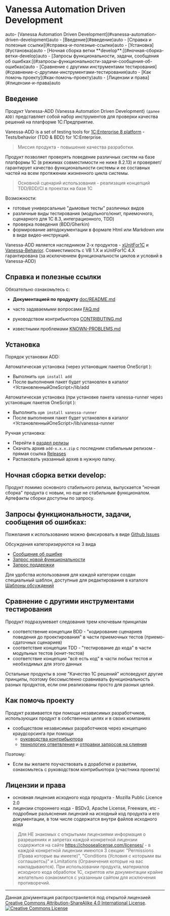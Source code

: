 ﻿<a id="markdown-vanessa-automation-driven-development" name="vanessa-automation-driven-development"></a>
# Vanessa Automation Driven Development


<!-- TOC insertAnchor:true -->auto- [Vanessa Automation Driven Development](#vanessa-automation-driven-development)auto    - [Введение](#введение)auto    - [Справка и полезные ссылки](#справка-и-полезные-ссылки)auto    - [Установка](#установка)auto    - [Ночная сборка ветки **develop**:](#ночная-сборка-ветки-develop)auto    - [Запросы функциональности, задачи, сообщения об ошибках:](#запросы-функциональности-задачи-сообщения-об-ошибках)auto    - [Сравнение с другими инструментами тестирования](#сравнение-с-другими-инструментами-тестирования)auto    - [Как помочь проекту](#как-помочь-проекту)auto    - [Лицензии и права](#лицензии-и-права)auto<!-- /TOC -->

<a id="markdown-введение" name="введение"></a>
## Введение

Продукт Vanessa-ADD (Vanessa Automation Driven Development) `(далее ADD)` представляет собой набор инструментов для проверки качества решений на платформе 1С:Предприятие.

Vanessa-ADD is a set of testing tools for [1C:Enterprise 8 platform](http://v8.1c.ru) - Tests/behavior (TDD & BDD) for 1С:Enterprise.

> Миссия продукта - повышение качества разработки.

Продукт позволяет проверять поведение различных систем на базе платформы 1С (в режимах совместимости не ниже 8.2.13)  и проверяет/гарантирует качество функциональности системы и ее составных частей на всем протяжении жизненного цикла системы.

> Основной сценарий использования - реализация концепций TDD/BDD/CI в проектах на базе 1С

Возможности:

+ готовые универсальные "дымовые тесты" различных видов
+ различные виды тестирования (модульного/юнит, приемочного, сценарного для 1С 8.3, интеграционного, TDD)
+ проверка поведения (BDD/Gherkin)
+ формирование автодокументации в формате Html или Markdown или в виде видео-инструкций.

Vanessa-ADD является наследником 2-х продуктов - [xUnitFor1C](https://github.com/xDrivenDevelopment/xUnitFor1C) и [Vanessa-Behavior](https://github.com/silverbulleters/vanessa-behavior). Совместимость с VB 1.Х и xUnitFor1C 4.Х гарантирована (за исключением функциональности циклов и условий в Vanessa-ADD)

<a id="markdown-справка-и-полезные-ссылки" name="справка-и-полезные-ссылки"></a>
## Справка и полезные ссылки

Обязательно ознакомьтесь с:

+ **Документацией по продукту** [doc/README.md](./doc/README.md)

+ часто задаваемыми вопросами [FAQ.md](./F.A.Q.MD)
+ руководством контрибьютора [CONTRIBUTING.md](./.github/CONTRIBUTING.md)
+ известными проблемами [KNOWN-PROBLEMS.md](./doc/KNOWN-PROBLEMS.md)

<a id="markdown-установка" name="установка"></a>
## Установка

Порядок установки ADD:

Автоматическая установка (через установщик пакетов OneScript ):

+ Выполнить `opm install add`
+ После выполнения пакет будет установлен в каталог <УстановленныйOneScript>/lib/add

Автоматическая установка (при установке пакета vanessa-runner через установщик пакетов OneScript ):

+ Выполнить `opm install vanessa-runner`
+ После выполнения пакет будет установлен в каталог <УстановленныйOneScript>/lib/vanessa-runner

Ручная установка:

+ Перейти в [раздел релизы](https://github.com/silverbulleters/add/releases)
+ Скачать архив `add-x.x.x.zip` с последним стабильным релизом - прямая ссылка [Releases](https://github.com/silverbulleters/add/releases/latest)
+ Распаковать указанный архив в нужную папку.

<a id="markdown-ночная-сборка-ветки-develop" name="ночная-сборка-ветки-develop"></a>
## Ночная сборка ветки **develop**:

Продукт помимо основного стабильного релиза, выпускается "ночная сборка" продукта с новым, но еще не стабильным функционалом. Артефакты сборки доступны по запросу.

<a id="markdown-запросы-функциональности-задачи-сообщения-об-ошибках" name="запросы-функциональности-задачи-сообщения-об-ошибках"></a>
## Запросы функциональности, задачи, сообщения об ошибках:

Пожелания к использованию можно фиксировать в виде [Github Issues](https://github.com/silverbulleters/add/issues/new/choose)

Обсуждения категоризируются на 3 вида

* [Сообщение об ошибке](https://github.com/silverbulleters/add/issues/new?template=bug_report.md)
* [Запрос новой функциональности](https://github.com/silverbulleters/add/issues/new?template=feature_request.md)
* [Запрос поддержки](https://github.com/silverbulleters/add/issues/new?template=help_request)

Для удобства использования для каждой категории создан специальный шаблон, доступные для редактирования в каталоге [Шаблоны обсуждений](./.github/ISSUE_TEMPLATE/)

<a id="markdown-сравнение-с-другими-инструментами-тестирования" name="сравнение-с-другими-инструментами-тестирования"></a>
## Сравнение с другими инструментами тестирования

Продукт подразумевает следования трем ключевым принципам

* соответствение концепции BDD - "кодирование сценариев поведения до проектирования" в части приемочных тестов (приемо-сдаточных сценариев)
* соответствие концепции TDD - "тестирование до кода" в части модульных тестов (юнит-тестов)
* соответствие концепции "всё есть код" в части любых тестов и необходимых для этого данных

Остальные продукты в зоне "Качество 1С решений" исповедуют другие принципы, поэтому бессмысленно сравнивать функциональность разных продуктов, если они реализованы просто для разных целей.

<a id="markdown-как-помочь-проекту" name="как-помочь-проекту"></a>
## Как помочь проекту

Продукт развивается при помощи независимых разработчиков, использующих продукт в собственных целях и в своих компаниях

* сообществом независимых разработчиков через концепцию краудсорсинга при помощи
  * [руководства контрибьютора](./.github/CONTRIBUTING.md)
  * [технологию ответвления](https://github.com/silverbulleters/add/network/members) и [отправки запросов на слияния](https://github.com/silverbulleters/add/pulls)

Поэтому:

* Если вы желаете поучаствовать в доработке и развитии, ознакомьтесь с руководством контрибьютора (участника проекта)

<a id="markdown-лицензии-и-права" name="лицензии-и-права"></a>
## Лицензии и права

+ основная лицензия исходного кода продукта - Mozilla Public Licence 2.0
+ лицензии стороннего кода - BSDv3, Apache License, Freeware, etc - подробные разъяснения лицензий на исходный код продукта и его документации, в том числе содержатся внутри файлов исходного кода

> Для НЕ знакомых с открытыми лицензиями информация о разрешениях и запретах каждой конкретной лицензии содержится на сайте https://choosealicense.com/licenses/ - в каждой конкретной лицензии имеются 3 секции: "Permissions (Права которые вы имеете)", "Conditions (Условия с которыми вы соглашаетсь)" и Limitations (Ограничения которые на вас накладываются). При использовании продукта, материалов исходного кода обработок 1С, скриптов или документации крайне желательно ознакомится с указанным сайтом для исключения противоречий.

----------

Данная документация распространяется под открытой лицензией <br /><a rel="license" href="http://creativecommons.org/licenses/by-sa/4.0/">Creative Commons Attribution-ShareAlike 4.0 International License</a>.<br />
<a rel="license" href="http://creativecommons.org/licenses/by-sa/4.0/"><img alt="Creative Commons License" style="border-width:0" src="https://i.creativecommons.org/l/by-sa/4.0/88x31.png" /></a>
